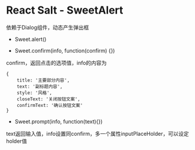 # React Salt - SweetAlert

依赖于Dialog组件，动态产生弹出框

* Sweet.alert()

* Sweet.confirm(info, function(confirm) {})

confirm，返回点击的选项值，info的内容为

```
{
	title: '主要部分内容',
	text: '副标题内容',
	style: '风格',
	closeText: '关闭按钮文案',
	confirmText: '确认按钮文案'
}
```

* Sweet.prompt(info, function(text){})

text返回输入值，info设置同confirm，多一个属性inputPlaceHolder，可以设定holder值
